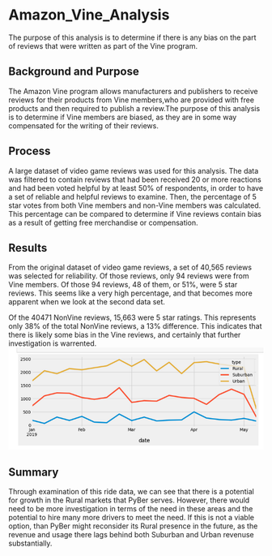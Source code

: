 # Amazon_Vine_Analysis
The purpose of this analysis is to determine if there is any bias on the part of reviews that were written as part of the Vine program.

## Background and Purpose
The Amazon Vine program allows manufacturers and publishers to receive reviews for their products from Vine members,who are  provided with free products and then required to publish a review.The purpose of this analysis is to determine if Vine members are biased, as they are in some way compensated for the writing of their reviews. 

## Process 
A large dataset of video game reviews was used for this analysis. The data was filtered to contain reviews that had been received 20 or more reactions and had been voted helpful  by at least 50% of respondents, in order to have a set of reliable and helpful reviews to examine. Then, the percentage of 5 star votes from both Vine members and non-Vine members was calculated. This percentage can be compared to determine if Vine reviews contain bias as a result of getting free merchandise or compensation. 

## Results
From the original dataset of video game reviews, a set of 40,565 reviews was selected for reliability. Of those reviews, only 94 reviews were from Vine members. Of those 94 reviews, 48 of them, or 51%, were 5 star reviews. This seems like a very high percentage, and that becomes more apparent when we look at the second data set. 

Of the 40471 NonVine reviews, 15,663 were 5 star ratings. This represents only 38% of the total NonVine reviews, a 13% difference. This indicates that there is likely some bias in the Vine reviews, and certainly that further investigation is warrented. 
![This is an image](https://github.com/yvoatelep/PyBer_Analysis/blob/main/PyBer_Challenge_Docs/Analysis/PyBer_Fare_Linechart.png
)

## Summary
Through examination of this ride data, we can see that there is a potential for growth in the Rural markets that PyBer serves. However, there would need to be more investigation in terms of the need in these areas and the potential to hire many more drivers to meet the need. If this is not a viable option, than PyBer might reconsider its Rural presence in the future, as the revenue and usage there lags behind both Suburban and Urban revenuse substantially. 
